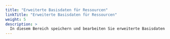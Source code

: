 ```yaml
---
title: "Erweiterte Basisdaten für Ressourcen"
linkTitle: "Erweiterte Basisdaten für Ressourcen"
weight: 5
description: >
  In diesem Bereich speichern und bearbeiten Sie erweiterte Basisdaten einer Ressource. Diese Basisdaten können Sie über den Button `Bearbeiten` ändern. Zu den erweiterten Basisdaten einer Ressource gehören Gliederungen, Klassifikationen, Tarife, Terminals, Feiertage und Dokumente. 
---
```




